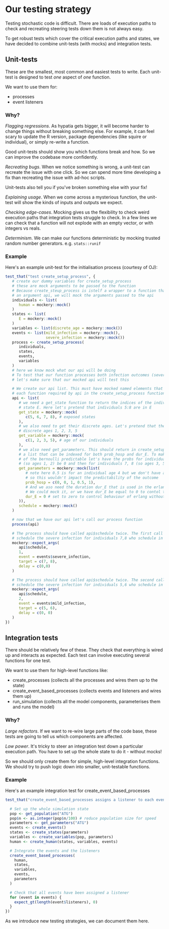 # Our testing strategy

Testing stochastic code is difficult. There are loads of execution paths to check and recreating steering tests down them is not always easy.

To get robust tests which cover the critical execution paths and states, we have decided to combine unit-tests (with mocks) and integration tests.

## Unit-tests

These are the smallest, most common and easiest tests to write. Each unit-test is designed to test *one* aspect of *one* function.

We want to use them for:

* processes
* event listeners

### Why?

*Flagging regressions*. As hypatia gets bigger, it will become harder to change things without breaking something else. For example, it can feel scary to update the R version, package dependencies (like squire or individual), or simply re-write a function.

Good unit-tests should show you which functions break and how. So we can improve the codebase more confidently.

*Recreating bugs*. When we notice something is wrong, a unit-test can recreate the issue with one click. So we can spend more time developing a fix than recreating the issue with ad-hoc scripts.

Unit-tests also tell you if you've broken something else with your fix!

*Explaining usage*. When we come across a mysterious function, the unit-test will show the kinds of inputs and outputs we expect.

*Checking edge-cases*. Mocking gives us the flexibility to check weird execution paths that integration tests struggle to check. In a few lines we can check that a function will not explode with an empty vector, or with integers vs reals.

*Determinism*. We can make our functions deterministic by mocking trusted random number generators. e.g. `stats::runif`

### Example

Here's an example unit-test for the initialisation process (courtesy of OJ):

```r
test_that("test create_setup_process", {
   # create our dummy variables for create_setup_process
   # these are mock arguments to be passed to the function
   # Because create_steup_process is istelf a wrapper to a function that takes
   # an argument api, we will mock the arguments passed to the api
   individuals <- list(
      human = mockery::mock()
   )
   states <- list(
      E = mockery::mock()
   )
   variables <- list(discrete_age = mockery::mock())
   events <- list(mild_infection = mockery::mock(),
                  severe_infection = mockery::mock())
   process <- create_setup_process(
      individuals,
      states,
      events,
      variables
   )
   # here we know mock what our api will be doing
   # To test that our function processes both infection outcomes (severe and mild)
   # let's make sure that our mocked api will test this

   # We create our api list. This must have mocked named elements that match
   # each function required by api in the create_setup_process function:
   api <- list(
      # we need a get_state function to return the indices of the individuals in
      # state E. Here let's pretend that individuals 5:8 are in E
      get_state = mockery::mock(
         c(5, 6, 7, 8), # exposed states
      ),
      # we also need to get their discrete ages. Let's pretend that they have
      # discrete ages 1, 2, 3, 5
      get_variable = mockery::mock(
         c(1, 2, 3, 5), # age of our individuals
      ),
      # we also need get_parameters. This should return in create_setup_process
      # a list that can be indexed for both prob_hosp and dur_E. To make the outcome
      # of the bernoulli predictable let's have the probs for individuals 5 and 6
      # (so ages 1, 2) be 0 and then for individuals 7, 8 (so ages 3, 5) be 1
      get_parameters = mockery::mock(list(
         # note here 0.5 is for an individual age 4 but we don't have anyone age 4
         # so this wouldn't impact the predictability of the outcome
         prob_hosp = c(0, 0, 1, 0.5, 1),
         # And we aso need the duration dur_E that is used in the erlang draws.
         # We could mock it, or we have dur_E be equal to 0 to contol the outcome
         dur_E = 0 # set to zero to control behaviour of erlang without mocking it
      )),
      schedule = mockery::mock()
   )

   # now that we have our api let's call our process function
   process(api)

   # The process should have called api$schedule twice. The first call is to
   # schedule the severe infection for individuals 7,8 who schedule in 0 days
   mockery::expect_args(
      api$schedule,
      1,
      event = events$severe_infection,
      target = c(7, 8),
      delay = c(0,0)
   )

   # The process should have called api$schedule twice. The second call is to
   # schedule the severe infection for individuals 5,6 who schedule in 0 days
   mockery::expect_args(
      api$schedule,
      2,
      event = events$mild_infection,
      target = c(5, 6),
      delay = c(0, 0)
   )
})
```

## Integration tests

There should be relatively few of these. They check that everything is wired up and interacts as expected. Each test can involve executing several functions for one test.

We want to use them for high-level functions like:

 * create_processes (collects all the processes and wires them up to the state)
 * create_event_based_processes (collects events and listeners and wires them up)
 * run_simulation (collects all the model components, parameterises them and runs the model)

### Why?

*Large refactors*. If we want to re-wire large parts of the code base, these tests are going to tell us which components are affected.

*Low power*. It's tricky to steer an integration test down a particular execution path. You have to set up the whole state to do it - without mocks!

So we should only create them for simple, high-level integration functions. We should try to push logic down into smaller, unit-testable functions.

### Example

Here's an example integration test for create_event_based_processes

```r
test_that("create_event_based_processes assigns a listener to each event", {

  # Set up the whole simulation state
  pop <- get_population("ATG")
  pop$n <- as.integer(pop$n/100) # reduce population size for speed
  parameters <- get_parameters("ATG")
  events <- create_events()
  states <- create_states(parameters)
  variables <- create_variables(pop, parameters)
  human <- create_human(states, variables, events)

  # Integrate the events and the listeners
  create_event_based_processes(
    human,
    states,
    variables,
    events,
    parameters
  )

  # Check that all events have been assigned a listener
  for (event in events) {
    expect_gt(length(event$listeners), 0)
  }
})
```

As we introduce new testing strategies, we can document them here.
